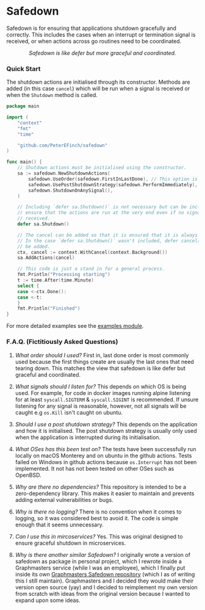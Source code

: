 # Safedown

Safedown is for ensuring that applications shutdown gracefully and correctly. This includes the cases when an interrupt
or termination signal is received, or when actions across go routines need to be coordinated.

<p align="center">
<em>
Safedown is like defer but more graceful and coordinated.
</em>
</p>

### Quick Start

The shutdown actions are initialised through its constructor. Methods are added (in this case `cancel`) which will be
run when a signal is received or when the `Shutdown` method is called.

```go
package main

import (
	"context"
	"fmt"
	"time"

	"github.com/PeterEFinch/safedown"
)

func main() {
	// Shutdown actions must be initialised using the constructor.  
	sa := safedown.NewShutdownActions(
		safedown.UseOrder(safedown.FirstInLastDone), // This option is unnecessary because it is the default.
		safedown.UsePostShutdownStrategy(safedown.PerformImmediately),
		safedown.ShutdownOnAnySignal(),
	)

	// Including `defer sa.Shutdown()` is not necessary but can be included to 
	// ensure that the actions are run at the very end even if no signal is 
	// received.
	defer sa.Shutdown()

	// The cancel can be added so that it is ensured that it is always called.
	// In the case `defer sa.Shutdown()` wasn't included, defer cancel() should
	// be added.
	ctx, cancel := context.WithCancel(context.Background())
	sa.AddActions(cancel)

	// This code is just a stand in for a general process.
	fmt.Println("Processing starting")
	t := time.After(time.Minute)
	select {
	case <-ctx.Done():
	case <-t:
	}
	fmt.Println("Finished")
}
```

For more detailed examples see the [examples module](./examples).

### F.A.Q. (Fictitiously Asked Questions)

1. *What order should I used?*
   First in, last done order is most commonly used because the first things create are usually the last ones that need
   tearing down. This matches the view that safedown is like defer but graceful and coordinated.

2. *What signals should I listen for?*
   This depends on which OS is being used. For example, for code in docker images running alpine listening for at
   least `syscall.SIGTERM` & `syscall.SIGINT` is recommended. If unsure listening for any signal is reasonable, however,
   not all signals will be caught e.g `os.Kill` isn't caught on ubuntu.

3. *Should I use a post shutdown strategy?*
   This depends on the application and how it is initialised. The post shutdown strategy is usually only used when the
   application is interrupted during its initialisation.

4. *What OSes has this been test on?*
   The tests have been successfully run locally on macOS Monterey and on ubuntu in the github actions. Tests failed on
   Windows in github actions because `os.Interrupt` has not been implemented. It not has not been tested on other OSes
   such as OpenBSD.

7. *Why are there no dependencies?*
   This repository is intended to be a zero-dependency library. This makes it easier to maintain and prevents adding
   external vulnerabilities or bugs.

8. *Why is there no logging?*
   There is no convention when it comes to logging, so it was considered best to avoid it. The code is simple enough
   that it seems unnecessary.

9. *Can I use this in mircoservices?*
   Yes. This was original designed to ensure graceful shutdown in microservices.

10. *Why is there another similar Safedown?*
    I originally wrote a version of safedown as package in personal project, which I rewrote inside a Graphmasters
    service (while I was an employee), which I finally put inside its
    own [Graphmasters Safedown repository](https://github.com/Graphmasters/safedown) (which I as of writing this I still
    maintain). Graphmasters and I decided they would make their version open source (yay) and I decided to reimplement
    my own version from scratch with ideas from the original version because I wanted to expand upon some ideas.